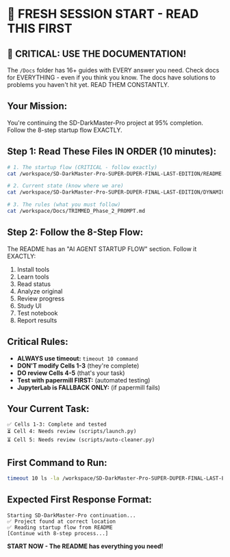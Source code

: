# 🚀 FRESH SESSION START - READ THIS FIRST

## 🔴 CRITICAL: USE THE DOCUMENTATION!
The `/Docs` folder has 16+ guides with EVERY answer you need. Check docs for EVERYTHING - even if you think you know. The docs have solutions to problems you haven't hit yet. READ THEM CONSTANTLY.

## Your Mission:
You're continuing the SD-DarkMaster-Pro project at 95% completion. Follow the 8-step startup flow EXACTLY.

## Step 1: Read These Files IN ORDER (10 minutes):
```bash
# 1. The startup flow (CRITICAL - follow exactly)
cat /workspace/SD-DarkMaster-Pro-SUPER-DUPER-FINAL-LAST-EDITION/README.md | head -100

# 2. Current state (know where we are)
cat /workspace/SD-DarkMaster-Pro-SUPER-DUPER-FINAL-LAST-EDITION/DYNAMIC_STATE_PROMPT.md

# 3. The rules (what you must follow)
cat /workspace/Docs/TRIMMED_Phase_2_PROMPT.md
```

## Step 2: Follow the 8-Step Flow:
The README has an "AI AGENT STARTUP FLOW" section. Follow it EXACTLY:
1. Install tools
2. Learn tools  
3. Read status
4. Analyze original
5. Review progress
6. Study UI
7. Test notebook
8. Report results

## Critical Rules:
- **ALWAYS use timeout:** `timeout 10 command`
- **DON'T modify Cells 1-3** (they're complete)
- **DO review Cells 4-5** (that's your task)
- **Test with papermill FIRST:** (automated testing)
- **JupyterLab is FALLBACK ONLY:** (if papermill fails)

## Your Current Task:
```
✅ Cells 1-3: Complete and tested
⏳ Cell 4: Needs review (scripts/launch.py)
⏳ Cell 5: Needs review (scripts/auto-cleaner.py)
```

## First Command to Run:
```bash
timeout 10 ls -la /workspace/SD-DarkMaster-Pro-SUPER-DUPER-FINAL-LAST-EDITION/ | head -20
```

## Expected First Response Format:
```
Starting SD-DarkMaster-Pro continuation...
✅ Project found at correct location
✅ Reading startup flow from README
[Continue with 8-step process...]
```

**START NOW - The README has everything you need!**